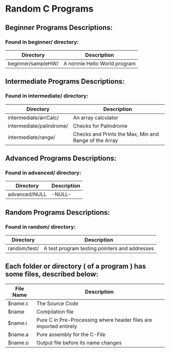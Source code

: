 # Random C Programs

## Beginner Programs Descriptions:

### Found in beginner/ directory:

| Directory | Description |
| --- | --- |
| beginner/sampleHW/| A normie Hello World program|

## Intermediate Programs Descriptions:

### Found in intermediate/ directory:

| Directory | Description |
| --- | --- |
| intermediate/arrCalc/| An array calculator|
| intermediate/palindrome/| Checks for Palindrome|
| intermediate/range/| Checks and Prints the Max, Min and Range of the Array|

## Advanced Programs Descriptions:

### Found in advanced/ directory:

| Directory | Description |
| --- | --- |
| advanced/NULL | -NULL- |

## Random Programs Descriptions:

### Found in random/ directory:

| Directory | Description |
| --- | --- |
| random/test/| A test program testing pointers and addresses|

## Each folder or directory ( of a program ) has some files, described below:

| File Name | Description |
| --- | --- |
| $name.c | The Source Code |
| $name | Compilation file |
| $name.i | Pure C in Pre-Processing where header files are imported entirely |
| $name.a | Pure assembly for the C-File |
| $name.o | Output file before its name changes |
